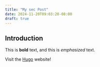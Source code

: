 ```yaml
---
title: "My sec Post"
date: 2024-11-20T09:03:20-08:00
draft: true
---
```


## Introduction

This is **bold** text, and this is _emphasized_ text.

Visit the [Hugo](https://gohugo.io) website!
